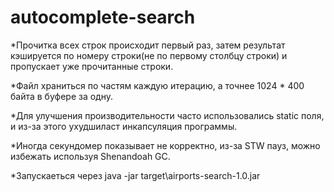 # autocomplete-search


*Прочитка всех строк происходит первый раз, затем результат кэшируется по номеру строки(не по первому столбцу строки) и пропускает уже прочитанные строки.

*Файл храниться по частям каждую итерацию, а точнее 1024 * 400 байта в буфере за одну.

*Для улучшения производительности часто использовались static поля, и из-за этого ухудшиласт инкапсуляция программы.

*Иногда секундомер показывает не корректно, из-за STW пауз, можно избежать используя Shenandoah GC.

*Запускаеться через java -jar target\airports-search-1.0.jar <column>
